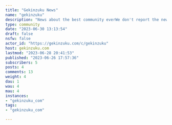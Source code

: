 ```yaml
---
title: "Gekinzuku News" 
name: "gekinzuku"
description: "News about the best community everWe don't report the news, we scream it!"
type: community
date: "2023-06-30 13:13:54"
draft: false
nsfw: false
actor_id: "https://gekinzuku.com/c/gekinzuku"
host: gekinzuku.com
lastmod: "2023-06-28 20:41:53"
published: "2023-06-26 17:57:36"
subscribers: 5
posts: 4
comments: 13
weight: 4
dau: 1
wau: 4
mau: 4
instances:
- "gekinzuku_com"
tags: 
- "gekinzuku_com"

---
```


